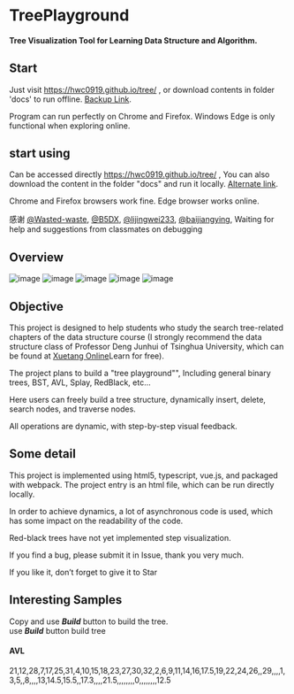 # TreePlayground
#### Tree Visualization Tool for Learning Data Structure and Algorithm.


## Start
Just visit https://hwc0919.github.io/tree/ , or download contents in folder 'docs' to run offline.
[Backup Link](http://192.144.210.149/).

Program can run perfectly on Chrome and Firefox. Windows Edge is only functional when exploring online.


## start using
Can be accessed directly https://hwc0919.github.io/tree/ , You can also download the content in the folder "docs" and run it locally. 
[Alternate link](http://192.144.210.149/).

Chrome and Firefox browsers work fine. Edge browser works online.


感谢
[@Wasted-waste](https://github.com/Wasted-waste),
[@B5DX](https://github.com/B5DX),
[@lijingwei233](https://github.com/lijingwei233),
[@baijiangying](https://github.com/baijiangying),
Waiting for help and suggestions from classmates on debugging


## Overview 
![image](https://raw.githubusercontent.com/wiki/hwc0919/TreePlayground/recommend1.png)
![image](https://raw.githubusercontent.com/wiki/hwc0919/TreePlayground/recommend2.png)
![image](https://raw.githubusercontent.com/wiki/hwc0919/TreePlayground/recommend3.png)
![image](https://raw.githubusercontent.com/wiki/hwc0919/TreePlayground/recommend4.png)
![image](https://raw.githubusercontent.com/wiki/hwc0919/TreePlayground/recommend5.png)


## Objective 
This project is designed to help students who study the search tree-related chapters of the data structure course (I strongly recommend the data structure class of Professor Deng Junhui of Tsinghua University, which can be found at [Xuetang Online](https://next.xuetangx.com/)Learn for free).

The project plans to build a "tree playground"", Including general binary trees, BST, AVL, Splay, RedBlack, etc...

Here users can freely build a tree structure, dynamically insert, delete, search nodes, and traverse nodes.

All operations are dynamic, with step-by-step visual feedback.


## Some detail 
This project is implemented using html5, typescript, vue.js, and packaged with webpack. The project entry is an html file, which can be run directly locally.

In order to achieve dynamics, a lot of asynchronous code is used, which has some impact on the readability of the code.

Red-black trees have not yet implemented step visualization.

If you find a bug, please submit it in Issue, thank you very much.

If you like it, don’t forget to give it to Star


## Interesting Samples 
Copy and use ***Build*** button to build the tree.<br/>
use ***Build*** button build tree

#### AVL
21,12,28,7,17,25,31,4,10,15,18,23,27,30,32,2,6,9,11,14,16,17.5,19,22,24,26,,29,,,,1,3,5,,8,,,,13,14.5,15.5,,17.3,,,,21.5,,,,,,,,0,,,,,,,,12.5
